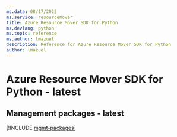 ```yaml
---
ms.data: 08/17/2022
ms.service: resourcemover
title: Azure Resource Mover SDK for Python
ms.devlang: python
ms.topic: reference
ms.author: lmazuel
description: Reference for Azure Resource Mover SDK for Python
author: lmazuel
---
```

# Azure Resource Mover SDK for Python - latest

## Management packages - latest
[!INCLUDE [mgmt-packages](resource-mover-mgmt-index.md)]